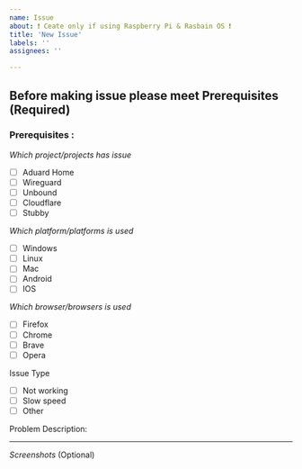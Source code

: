 ```yaml
---
name: Issue
about: ❗ Ceate only if using Raspberry Pi & Rasbain OS ❗
title: 'New Issue'
labels: ''
assignees: ''

---
```

## Before making issue please meet Prerequisites (Required)

### Prerequisites : <!-- to select : "[X]" -->

_Which project/projects has issue_

- [ ] Aduard Home
- [ ] Wireguard
- [ ] Unbound
- [ ] Cloudflare
- [ ] Stubby 

_Which platform/platforms is used_

- [ ] Windows
- [ ] Linux
- [ ] Mac
- [ ] Android
- [ ] IOS

_Which browser/browsers is used_

- [ ] Firefox
- [ ] Chrome
- [ ] Brave
- [ ] Opera

Issue Type

- [ ] Not working
- [ ] Slow speed
- [ ] Other <!-- explain in problem description -->

Problem Description:

<!-- Explain here -->

---

_Screenshots_
(Optional)

